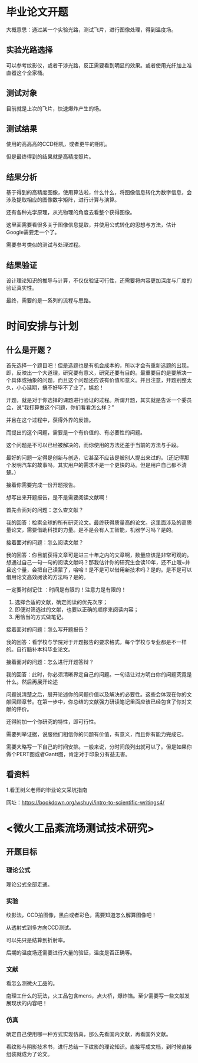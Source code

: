 

# 毕业论文开题



大概意思：通过某一个实验光路，测试飞片，进行图像处理，得到温度场。



## 实验光路选择

可以参考纹影仪，或者干涉光路，反正需要看到明显的效果。或者使用光纤加上准直器这个全家桶。





## 测试对象

目前就是上次的飞片，快速爆炸产生的场。





## 测试结果

使用的高高高的CCD相机，或者更牛的相机。

但是最终得到的结果就是高精度照片。





## 结果分析

基于得到的高精度图像，使用算法啦，什么什么，将图像信息转化为数字信息，会涉及提取相应的图像数字矩阵，进行计算与演算。

还有各种光学原理，从光物理的角度去看整个获得图像。

这里面需要看很多关于图像信息提取，并使用公式转化的思想与方法，估计Google需要走一个了。

需要参考类似的测试与处理过程。





## 结果验证

设计理论知识的推导与计算，不仅仅验证可行性，还需要将内容更加深度与广度的验证真实性。

最终，需要的是一系列的流程与思路。





# 时间安排与计划

## 什么是开题？

首先选择一个题目吧！但是选题也是有机会成本的，所以才会有重新选题的出现。即，反映出一个大道理，研究要有意义，研究还要有目的。最重要目的是要解决一个具体或抽象的问题，而且这个问题还应该有价值和意义。并且注意，开题别整太久，小心延期，搞不好毕不了业了，尴尬！



开题，就是对于你选择的课题进行验证的过程。所谓开题，其实就是告诉一个委员会，说“我打算做这个问题，你们看看怎么样？”

并且在这个过程中，获得外界的反馈。

而提出的这个问题，需要是一个有价值的、有必要性的问题。

这个问题是不可以已经被解决的，而你使用的方法还差于当前的方法与手段。

最好的问题一定得是创新与创造，它甚至不应该是被别人提出来过的。（还记得那个发明汽车的故事吗，其实用户的需求不是一个更快的马。但是用户自己都不清楚。）



接着你需要完成一份开题报告。

想写出来开题报告，是不是需要阅读文献啊！

首先会面对的问题：怎么查文献？

我的回答：检索全球的所有研究论文。最终获得质量高的论文。这里面涉及的高质量论文，需要借助科技的力量。是不是会有人工智能，机器学习吗？是的。





接着面对的问题：怎么阅读文献？

我的回答：你目前获得文章可是进三十年之内的文章啊，数量应该是非常可观的。想通过自己一句一句的阅读文献吗？那我估计你的研究生会读10年，还不止哦~并且这个量，会把自己读蒙了，哈哈！是不是可以借用新技术吗？是的。是不是可以借用论文高效阅读的方法吗？是的。

一定要时刻记住 ：时间是有限的！注意力是有限的！

1. 选择合适的文献，确定阅读的优先次序；
2. 即便对筛选过的文献，也要以正确的顺序来阅读内容；
3. 用恰当的方式做笔记。







接着面对的问题：怎么写开题报告？

我的回答：看学校与学院对于开题报告的要求格式，每个学校与专业都是不一样的。自行脑补本科毕业论文。





接着面对的问题：怎么进行开题答辩？

我的回答：此时，你必须清晰界定自己的问题。一句话让对方明白你的问题究竟是什么。然后再展开论述

问题说清楚之后，展开论述你的问题价值以及解决的必要性。这些会体现在你的文献回顾章节。在第一步中，你总结的文献强力研读笔记里面应该已经包含了你对文献的评价。

还得附加一个你研究的特性，即可行性。

需要列举证据，说服他们相信你的问题有价值，有意义，而且你有能力完成它。

需要大略写一下自己的时间安排。一般来说，分时间段列出就可以了。但是如果你做个PERT图或者Gantt图，肯定对于印象分有益无害。















## 看资料

1.看王树义老师的毕业论文采坑指南

网址：<https://bookdown.org/wshuyi/intro-to-scientific-writings4/>

































# <微火工品紊流场测试技术研究>

## 开题目标

### 理论公式

理论公式全部走通。

### 实验

纹影法，CCD拍图像，黑白或者彩色，需要知道怎么解算图像吧！

从透射式到多方向CCD测试。

可以先只是结算到折射率。

后期的温度场还需要进行大量的验证，温度是否正确等。

### 文献

看怎么测微火工品的。

南理工什么的玩法，火工品包含mens，点火桥，爆炸箔。至少需要写一些文献发展现状的内容吧！

### 仿真

确定自己使用哪一种方式实现仿真，那么先看国内文献，再看国外文献。

看纹影与阴影技术书，进行总结一下纹影的理论知识。直接写成文档，到时候直接组装就成为了论文。













































































































































































































